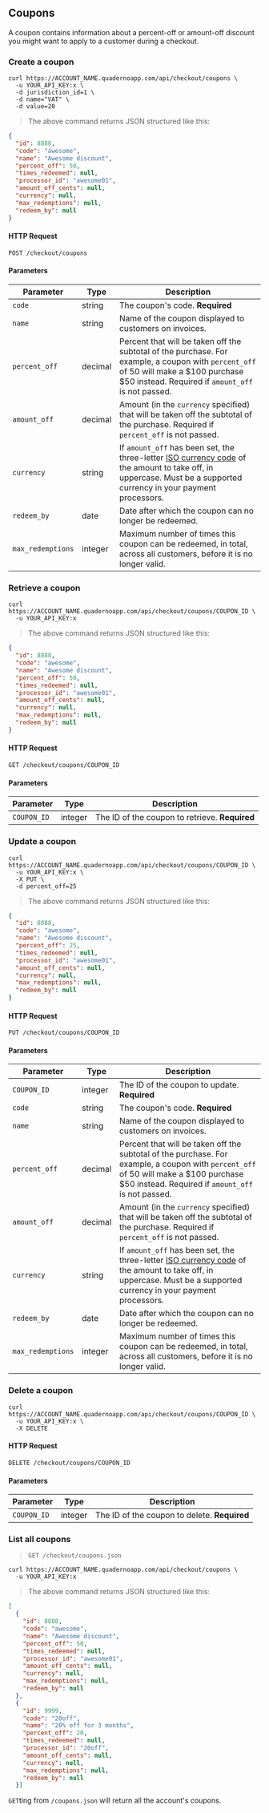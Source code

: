 ## Coupons

A coupon contains information about a percent-off or amount-off discount you might want to apply to a customer during a checkout.

### Create a coupon

```shell
curl https://ACCOUNT_NAME.quadernoapp.com/api/checkout/coupons \
  -u YOUR_API_KEY:x \
  -d jurisdiction_id=1 \
  -d name="VAT" \
  -d value=20
```
> The above command returns JSON structured like this:

```json
{
  "id": 8888,
  "code": "awesome",
  "name": "Awesome discount",
  "percent_off": 50,
  "times_redeemed": null,
  "processor_id": "awesome01",
  "amount_off_cents": null,
  "currency": null,
  "max_redemptions": null,
  "redeem_by": null
}
```

#### HTTP Request

`POST /checkout/coupons`

#### Parameters

Parameter               | Type      | Description
------------------------|-----------|----------------------------------------------------------------------------
`code`                  | string    | The coupon's code. **Required**
`name`                  | string    | Name of the coupon displayed to customers on invoices.
`percent_off`           | decimal   | Percent that will be taken off the subtotal of the purchase. For example, a coupon with `percent_off` of 50 will make a $100 purchase $50 instead. Required if `amount_off` is not passed.
`amount_off`            | decimal   | Amount (in the `currency` specified) that will be taken off the subtotal of the purchase. Required if `percent_off` is not passed.
`currency`              | string    | If `amount_off` has been set, the three-letter [ISO currency code](https://en.wikipedia.org/wiki/ISO_4217) of the amount to take off, in uppercase. Must be a supported currency in your payment processors.
`redeem_by`             | date      | Date after which the coupon can no longer be redeemed.
`max_redemptions`       | integer   | Maximum number of times this coupon can be redeemed, in total, across all customers, before it is no longer valid.








### Retrieve a coupon

```shell
curl https://ACCOUNT_NAME.quadernoapp.com/api/checkout/coupons/COUPON_ID \
  -u YOUR_API_KEY:x
```

> The above command returns JSON structured like this:

```json
{
  "id": 8888,
  "code": "awesome",
  "name": "Awesome discount",
  "percent_off": 50,
  "times_redeemed": null,
  "processor_id": "awesome01",
  "amount_off_cents": null,
  "currency": null,
  "max_redemptions": null,
  "redeem_by": null
}
```

#### HTTP Request

`GET /checkout/coupons/COUPON_ID`

#### Parameters

Parameter               | Type      | Description
------------------------|-----------|----------------------------------------------------------------------------
`COUPON_ID`             | integer   | The ID of the coupon to retrieve. **Required**




### Update a coupon

```shell
curl https://ACCOUNT_NAME.quadernoapp.com/api/checkout/coupons/COUPON_ID \
  -u YOUR_API_KEY:x \
  -X PUT \
  -d percent_off=25
```
> The above command returns JSON structured like this:

```json
{
  "id": 8888,
  "code": "awesome",
  "name": "Awesome discount",
  "percent_off": 25,
  "times_redeemed": null,
  "processor_id": "awesome01",
  "amount_off_cents": null,
  "currency": null,
  "max_redemptions": null,
  "redeem_by": null
}
```

#### HTTP Request

`PUT /checkout/coupons/COUPON_ID`

#### Parameters

Parameter               | Type      | Description
------------------------|-----------|----------------------------------------------------------------------------
`COUPON_ID`             | integer   | The ID of the coupon to update. **Required**
`code`                  | string    | The coupon's code. **Required**
`name`                  | string    | Name of the coupon displayed to customers on invoices.
`percent_off`           | decimal   | Percent that will be taken off the subtotal of the purchase. For example, a coupon with `percent_off` of 50 will make a $100 purchase $50 instead. Required if `amount_off` is not passed.
`amount_off`            | decimal   | Amount (in the `currency` specified) that will be taken off the subtotal of the purchase. Required if `percent_off` is not passed.
`currency`              | string    | If `amount_off` has been set, the three-letter [ISO currency code](https://en.wikipedia.org/wiki/ISO_4217) of the amount to take off, in uppercase. Must be a supported currency in your payment processors.
`redeem_by`             | date      | Date after which the coupon can no longer be redeemed.
`max_redemptions`       | integer   | Maximum number of times this coupon can be redeemed, in total, across all customers, before it is no longer valid.




### Delete a coupon

```shell
curl https://ACCOUNT_NAME.quadernoapp.com/api/checkout/coupons/COUPON_ID \
  -u YOUR_API_KEY:x \
  -X DELETE
```

#### HTTP Request

`DELETE /checkout/coupons/COUPON_ID`

#### Parameters

Parameter               | Type      | Description
------------------------|-----------|----------------------------------------------------------------------------
`COUPON_ID`             | integer   | The ID of the coupon to delete. **Required**





### List all coupons

> `GET /checkout/coupons.json`

```shell
curl https://ACCOUNT_NAME.quadernoapp.com/api/checkout/coupons \
  -u YOUR_API_KEY:x
```

> The above command returns JSON structured like this:

```json
[
  {
    "id": 8888,
    "code": "awesome",
    "name": "Awesome discount",
    "percent_off": 50,
    "times_redeemed": null,
    "processor_id": "awesome01",
    "amount_off_cents": null,
    "currency": null,
    "max_redemptions": null,
    "redeem_by": null
  },
  {
    "id": 9999,
    "code": "20off",
    "name": "20% off for 3 months",
    "percent_off": 20,
    "times_redeemed": null,
    "processor_id": "20off",
    "amount_off_cents": null,
    "currency": null,
    "max_redemptions": null,
    "redeem_by": null
  }]
```

`GET`ting from `/coupons.json` will return all the account's coupons.

